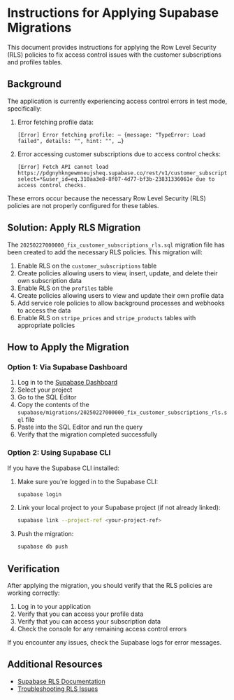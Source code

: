 # Instructions for Applying Supabase Migrations

This document provides instructions for applying the Row Level Security (RLS) policies to fix access control issues with the customer subscriptions and profiles tables.

## Background

The application is currently experiencing access control errors in test mode, specifically:

1. Error fetching profile data:
   ```
   [Error] Error fetching profile: – {message: "TypeError: Load failed", details: "", hint: "", …}
   ```

2. Error accessing customer subscriptions due to access control checks:
   ```
   [Error] Fetch API cannot load https://pdgnyhkngewmneujsheq.supabase.co/rest/v1/customer_subscriptions?select=*&user_id=eq.310aa3e8-8f07-4d77-bf3b-23831336061e due to access control checks.
   ```

These errors occur because the necessary Row Level Security (RLS) policies are not properly configured for these tables.

## Solution: Apply RLS Migration

The `20250227000000_fix_customer_subscriptions_rls.sql` migration file has been created to add the necessary RLS policies. This migration will:

1. Enable RLS on the `customer_subscriptions` table
2. Create policies allowing users to view, insert, update, and delete their own subscription data
3. Enable RLS on the `profiles` table
4. Create policies allowing users to view and update their own profile data
5. Add service role policies to allow background processes and webhooks to access the data
6. Enable RLS on `stripe_prices` and `stripe_products` tables with appropriate policies

## How to Apply the Migration

### Option 1: Via Supabase Dashboard

1. Log in to the [Supabase Dashboard](https://app.supabase.io/)
2. Select your project
3. Go to the SQL Editor
4. Copy the contents of the `supabase/migrations/20250227000000_fix_customer_subscriptions_rls.sql` file
5. Paste into the SQL Editor and run the query
6. Verify that the migration completed successfully

### Option 2: Using Supabase CLI

If you have the Supabase CLI installed:

1. Make sure you're logged in to the Supabase CLI:
   ```bash
   supabase login
   ```

2. Link your local project to your Supabase project (if not already linked):
   ```bash
   supabase link --project-ref <your-project-ref>
   ```

3. Push the migration:
   ```bash
   supabase db push
   ```

## Verification

After applying the migration, you should verify that the RLS policies are working correctly:

1. Log in to your application
2. Verify that you can access your profile data
3. Verify that you can access your subscription data
4. Check the console for any remaining access control errors

If you encounter any issues, check the Supabase logs for error messages.

## Additional Resources

- [Supabase RLS Documentation](https://supabase.com/docs/guides/auth/row-level-security)
- [Troubleshooting RLS Issues](https://supabase.com/docs/guides/auth/row-level-security#troubleshooting-rls-issues) 